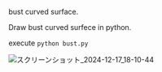 bust curved surface.

Draw bust curved surfece in python.

execute `python bust.py`

![スクリーンショット_2024-12-17_18-10-44](https://github.com/user-attachments/assets/7a118b60-f124-4b0b-9b66-c9fde380ef3f)
